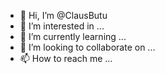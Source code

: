 - 👋 Hi, I’m @ClausButu
- 👀 I’m interested in ...
- 🌱 I’m currently learning ...
- 💞️ I’m looking to collaborate on ...
- 📫 How to reach me ...

<!---
ClausButu/ClausButu is a ✨ special ✨ repository because its `README.md` (this file) appears on your GitHub profile.
You can click the Preview link to take a look at your changes.
--->
